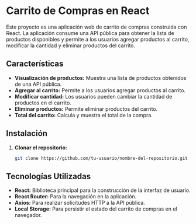 # Carrito de Compras en React

Este proyecto es una aplicación web de carrito de compras construida con React. La aplicación consume una API pública para obtener la lista de productos disponibles y permite a los usuarios agregar productos al carrito, modificar la cantidad y eliminar productos del carrito.

## Características

- **Visualización de productos:** Muestra una lista de productos obtenidos de una API pública.
- **Agregar al carrito:** Permite a los usuarios agregar productos al carrito.
- **Modificar cantidad:** Los usuarios pueden cambiar la cantidad de productos en el carrito.
- **Eliminar productos:** Permite eliminar productos del carrito.
- **Total del carrito:** Calcula y muestra el total de la compra.

## Instalación

1. **Clonar el repositorio:**

   ```bash
   git clone https://github.com/tu-usuario/nombre-del-repositorio.git

## Tecnologías Utilizadas

- **React:** Biblioteca principal para la construcción de la interfaz de usuario.
- **React Router:** Para la navegación en la aplicación.
- **Axios:** Para realizar solicitudes HTTP a la API pública.
- **Local Storage:** Para persistir el estado del carrito de compras en el navegador.
